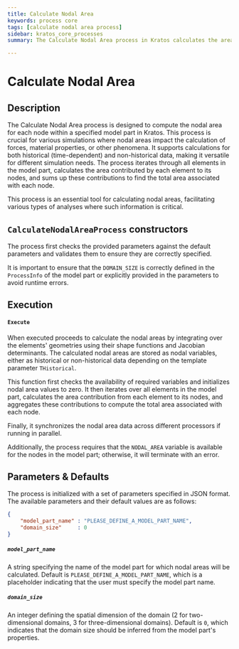 ```yaml
---
title: Calculate Nodal Area
keywords: process core
tags: [calculate nodal area process]
sidebar: kratos_core_processes
summary: The Calculate Nodal Area process in Kratos calculates the area associated with each node in a mesh, supporting both historical and non-historical data. This documentation outlines its usage, including descriptions of its functionality, parameters, and defaults.

---
```


# Calculate Nodal Area

## Description

The Calculate Nodal Area process is designed to compute the nodal area for each node within a specified model part in Kratos. This process is crucial for various simulations where nodal areas impact the calculation of forces, material properties, or other phenomena. It supports calculations for both historical (time-dependent) and non-historical data, making it versatile for different simulation needs. The process iterates through all elements in the model part, calculates the area contributed by each element to its nodes, and sums up these contributions to find the total area associated with each node.

This process is an essential tool for calculating nodal areas, facilitating various types of analyses where such information is critical.

## `CalculateNodalAreaProcess` constructors

The process first checks the provided parameters against the default parameters and validates them to ensure they are correctly specified.

It is important to ensure that the `DOMAIN_SIZE` is correctly defined in the `ProcessInfo` of the model part or explicitly provided in the parameters to avoid runtime errors.

## Execution

#### `Execute`

When executed proceeds to calculate the nodal areas by integrating over the elements' geometries using their shape functions and Jacobian determinants. The calculated nodal areas are stored as nodal variables, either as historical or non-historical data depending on the template parameter `THistorical`.

This function first checks the availability of required variables and initializes nodal area values to zero. It then iterates over all elements in the model part, calculates the area contribution from each element to its nodes, and aggregates these contributions to compute the total area associated with each node.

Finally, it synchronizes the nodal area data across different processors if running in parallel.

Additionally, the process requires that the `NODAL_AREA` variable is available for the nodes in the model part; otherwise, it will terminate with an error.

## Parameters & Defaults

The process is initialized with a set of parameters specified in JSON format. The available parameters and their default values are as follows:

```json
{
    "model_part_name" : "PLEASE_DEFINE_A_MODEL_PART_NAME",
    "domain_size"     : 0
}
```

##### `model_part_name`
A string specifying the name of the model part for which nodal areas will be calculated. Default is `PLEASE_DEFINE_A_MODEL_PART_NAME`, which is a placeholder indicating that the user must specify the model part name.

##### `domain_size`
An integer defining the spatial dimension of the domain (2 for two-dimensional domains, 3 for three-dimensional domains). Default is `0`, which indicates that the domain size should be inferred from the model part's properties.